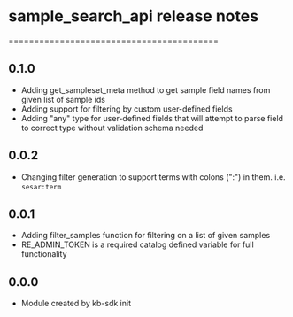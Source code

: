 # sample_search_api release notes
=========================================

0.1.0
-----
* Adding get_sampleset_meta method to get sample field names from given list of sample ids
* Adding support for filtering by custom user-defined fields
* Adding "any" type for user-defined fields that will attempt to parse field to correct type without
validation schema needed

0.0.2
-----
* Changing filter generation to support terms with colons (":") in them. i.e. `sesar:term`

0.0.1
-----
* Adding filter_samples function for filtering on a list of given samples
* RE_ADMIN_TOKEN is a required catalog defined variable for full functionality

0.0.0
-----
* Module created by kb-sdk init

